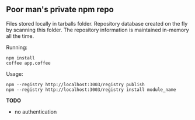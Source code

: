 Poor man's private npm repo
---

Files stored locally in tarballs folder. Repository database created on the fly by scanning this folder. The repository information is maintained in-memory all the time.

Running:

    npm install
    coffee app.coffee

Usage:

    npm --registry http://localhost:3003/registry publish
    npm --registry http://localhost:3003/registry install module_name

**TODO**

* no authentication

